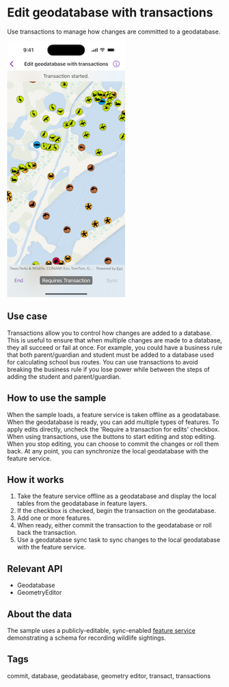 # Edit geodatabase with transactions

Use transactions to manage how changes are committed to a geodatabase.

![Image of Edit geodatabase with transactions sample](edit-geodatabase-with-transactions.png)

## Use case

Transactions allow you to control how changes are added to a database. This is useful to ensure that when multiple changes are made to a database, they all succeed or fail at once. For example, you could have a business rule that both parent/guardian and student must be added to a database used for calculating school bus routes. You can use transactions to avoid breaking the business rule if you lose power while between the steps of adding the student and parent/guardian.

## How to use the sample

When the sample loads, a feature service is taken offline as a geodatabase. When the geodatabase is ready, you can add multiple types of features. To apply edits directly, uncheck the 'Require a transaction for edits' checkbox. When using transactions, use the buttons to start editing and stop editing. When you stop editing, you can choose to commit the changes or roll them back. At any point, you can synchronize the local geodatabase with the feature service.

## How it works

1. Take the feature service offline as a geodatabase and display the local tables from the geodatabase in feature layers.
2. If the checkbox is checked, begin the transaction on the geodatabase.
3. Add one or more features.
4. When ready, either commit the transaction to the geodatabase or roll back the transaction.
5. Use a geodatabase sync task to sync changes to the local geodatabase with the feature service.

## Relevant API

* Geodatabase
* GeometryEditor

## About the data

The sample uses a publicly-editable, sync-enabled [feature service](https://sampleserver6.arcgisonline.com/arcgis/rest/services/Sync/SaveTheBaySync/FeatureServer) demonstrating a schema for recording wildlife sightings.

## Tags

commit, database, geodatabase, geometry editor, transact, transactions

